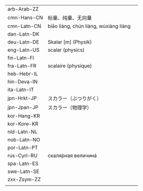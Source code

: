 | | | |
|-|-|-|
| arb-Arab-ZZ |  |  |
| cmn-Hans-CN | 标量、纯量、无向量 |  |
| cmn-Latn-CN | biāo liàng, chún liàng, wúxiàng liàng |  |
| dan-Latn-DK |  |  |
| deu-Latn-DE | Skalar [m] (Physik) |  |
| eng-Latn-US | scalar (physics) |  |
| fin-Latn-FI |  |  |
| fra-Latn-FR | scalaire (physique) |  |
| heb-Hebr-IL |  |  |
| hin-Deva-IN |  |  |
| ita-Latn-IT |  |  |
| jpn-Hrkt-JP | スカラー（ぶつりがく） |  |
| jpn-Jpan-JP | スカラー（物理学） |  |
| kor-Hang-KR |  |  |
| kor-Kore-KR |  |  |
| nld-Latn-NL |  |  |
| nob-Latn-NO |  |  |
| por-Latn-PT |  |  |
| rus-Cyrl-RU | скаля́рная величинá |  |
| spa-Latn-ES |  |  |
| swe-Latn-SE |  |  |
| zxx-Zsym-ZZ |  |  |
|  |  |  |
